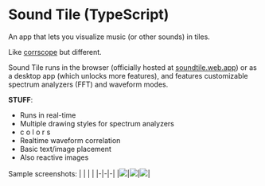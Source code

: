 # Sound Tile (TypeScript)
An app that lets you visualize music (or other sounds) in tiles.

Like [corrscope](https://github.com/corrscope/corrscope) but different.

Sound Tile runs in the browser (officially hosted at [soundtile.web.app](https://soundtile.web.app)) or as a desktop app (which unlocks more features), and features customizable spectrum analyzers (FFT) and waveform modes.

**STUFF**:
* Runs in real-time
* Multiple drawing styles for spectrum analyzers
* c o l o r s
* Realtime waveform correlation
* Basic text/image placement
* Also reactive images

Sample screenshots:
| | | |
|-|-|-|
|![](https://raw.githubusercontent.com/spsquared/sound-tile/main/client/assets/pwa-screenshot-1.png)|![](https://raw.githubusercontent.com/spsquared/sound-tile/main/client/assets/pwa-screenshot-2.png)|![](https://raw.githubusercontent.com/spsquared/sound-tile/main/client/assets/pwa-screenshot-4.png)|

